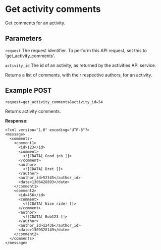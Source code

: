 Get activity comments
=====

Get comments for an activity.

Parameters
---

`request`
The request identifier. To perform this API request, set this to 'get_activity_comments'.

`activity_id`
The id of an activity, as returned by the activities API service.

Returns a list of comments, with their respective authors, for an activity.

Example POST
----
`request=get_activity_comments&activity_id=54`

Returns activity comments.

**Response:**
```
<?xml version="1.0" encoding="UTF-8"?>
<message>
  <comments>
    <comment1>
      <id>123</id>
      <comment>
        <![CDATA[ Good job ]]>
      </comment>
      <author>
        <![CDATA[ Bret ]]>
      </author>
      <author_id>52345</author_id>
      <date>1306428893</date>
    </comment1>
    <comment2>
      <id>456</id>
      <comment>
        <![CDATA[ Nice ride! ]]>
      </comment>
      <author>
        <![CDATA[ Bob123 ]]>
      </author>
      <author_id>12436</author_id>
      <date>1309328149</date>
    </comment2>
  </comments>
</message>
```
